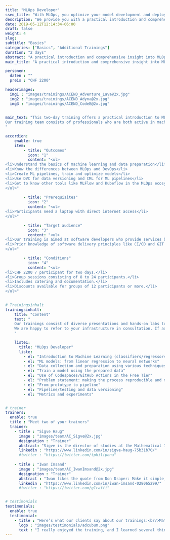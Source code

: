 ```yaml
---
title: "MLOps Developer"
sseo_title: "With MLOps, you optimize your model development and deployment of your data."
description: "We provide you with a practical introduction and comprehensive insight into MLOps."
date: 2019-05-12T12:14:34+06:00
draft: false
weight: 4
slug:
subtitle: "Basics"
categories: ["Basics", "Additional Trainings"]
duration: "2 days"
abstract: "A practical introduction and comprehensive insight into MLOps."
main_title: "A practical introduction and comprehensive insight into MLOps."

personen: 
  daten : ""
  preis : "CHF 2200"

headerimages:
  img1 : "images/trainings/ACEND_Adventure_Lava@2x.jpg"
  img2 : "images/trainings/ACEND_Adyna@2x.jpg"
  img3 : "images/trainings/ACEND_CodeB@2x.jpg"
      

main_text: "This two-day training offers a practical introduction to MLOps, which optimizes the machine learning lifecycle through automation and standardization. Versioning of code and data as well as monitoring model parameters ensure consistent, reproducible results. Continuous Integration and Continuous Deployment (CI/CD) accelerate the market introduction of new ML products.\n\n
Our training team consists of professionals who are both active in machine learning research and have extensive experience in the practical implementation of data models in companies.
"

accordion:
    enable: true
    item:
        - title: "Outcomes"
          icon: "1"
          content: "<ul>
<li>Understand the basics of machine learning and data preparation</li>
<li>Know the differences between MLOps and DevOps</li>
<li>Create ML pipelines, train and optimize models</li>
<li>Use DVC for data versioning and CML for ML pipelines</li>
<li>Get to know other tools like MLFlow and Kubeflow in the MLOps ecosystem</li>
</ul>"
 
        - title: "Prerequisites"
          icon: "2"
          content: "<ul>
<li>Participants need a laptop with direct internet access</li>
</ul>"

        - title: "Target audience"
          icon: "3"
          content: "<ul>
<li>Our training is aimed at software developers who provide services based on data and data models and already have prior knowledge in software development and architecture.</li>
<li>Prior knowledge of software delivery principles like CI/CD and GIT is advantageous.</li>
</ul>"

        - title: "Conditions"
          icon: "4"
          content: "<ul>
<li>CHF 2200 / participant for two days.</li>
<li>Group sessions consisting of 8 to 24 participants.</li>
<li>Includes catering and documentation.</li>
<li>Discounts available for groups of 12 participants or more.</li>
</ul>"
 

# Trainingsinhalt
trainingsinhalt:
    title: "Content"
    text: "
    Our trainings consist of diverse presentations and hands-on labs to deliver the content in an engaging way.
    We are happy to refer to your infrastructure in consultation. If additional content is needed, we can make adjustments upon your request.
    "

    liste1:
      title: "MLOps Developer"
      liste:
        - el: "Introduction to Machine Learning (classifiers/regressors, overfitting and underfitting)"
        - el: "ML models: from linear regression to neural networks"
        - el: "Data collection and preparation using various techniques"
        - el: "Train a model using the prepared data"
        - el: "Use of Codespaces/GitHub Actions in the Free Tier"
        - el: "Problem statement: making the process reproducible and measurable"
        - el: "From prototype to pipeline"
        - el: "Pipeline/testing and data versioning"
        - el: "Metrics and experiments"


# trainer
trainers:
  enable: true
  title : "Meet two of your trainers"
  trainer:
    - title : "Sigve Haug"
      image : "images/team/AC_Sigve@2x.jpg"
      designation : "Trainer"
      abstract: "Sigve is the director of studies at the Mathematical Institute (MAI) of the University of Bern."
      linkedin : "https://www.linkedin.com/in/sigve-haug-75b31b70/"
      #twitter : "https://twitter.com/tphilipona"    
    
    - title : "Iwan Imsand"
      image : "images/team/AC_IwanImsand@2x.jpg"
      designation : "Trainer"
      abstract : "Iwan likes the quote from Don Draper: Make it simple, but significant."
      linkedin : "https://www.linkedin.com/in/iwan-imsand-028065299/"
      #twitter : "https://twitter.com/g1raffi"


# testimonials
testimonials:
  enable: true
  testimonial:
    - title : "Here’s what our clients say about our trainings:<br/>Matthias Summer, Austria"
      logo : "images/testimonials/adcubum.png"
      text : "I really enjoyed the training, and I learned several things that helped me with my daily tasks. You could tell that the trainers had a lot of practical experience with and passion for the technology. They also supported us well and gave us useful advice."     
---
```

